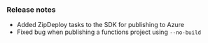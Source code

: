 ### Release notes
<!-- Please add your release notes in the following format:
- My change description (#PR/#issue)
-->
- Added ZipDeploy tasks to the SDK for publishing to Azure
- Fixed bug when publishing a functions project using `--no-build`